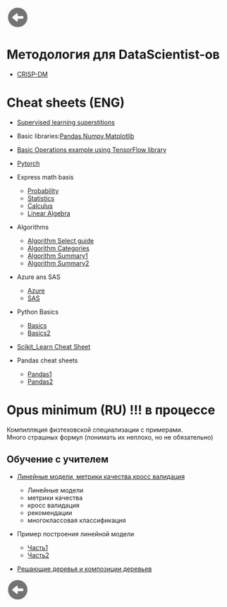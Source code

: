 <a href=../README.md><img src="../img/back.jpg" width="50" height="50" /></a>

# Методология для DataScientist-ов
* [CRISP-DM](Методология%20для%20DataScientist-в.md)    
# Cheat sheets (ENG)

* [Supervised learning superstitions](cheatsheets/Python-Scikit_Learn_Supervised_Learning.ipynb)
* Basic libraries:[Pandas](cheatsheets/Python-Pandas.ipynb),[Numpy](cheatsheets/Python-Numpy.ipynb),[Matplotlib](cheatsheets/Python-Matplotlib.ipynb)
* [Basic Operations example using TensorFlow library](cheatsheets/Python-Tensorflow.ipynb)
* [Pytorch](cheatsheets/Python-Pytorch.ipynb)
* Express math basis  
  * [Probability](cheatsheets/Math-Probability.pdf)
  * [Statistics](cheatsheets/Math-Statistics_mit_csvoss.pdf)
  * [Calculus](cheatsheets/Math-Calculus.pdf) 
  * [Linear Algebra](cheatsheets/Math-Linear_Algebra.pdf) 
 
 * Algorithms
   * [Algorithm Select guide](../img/Python-Scikit_Learn_Flowchart.png)
   * [Algorithm Categories](../img/ML-Algorithms_Categories.jpg)   
   * [Algorithm Summary1](../img/ML-Algorithms_Summary.jpg)    
   * [Algorithm Summary2](../img/ML-Algorithms_Summary.png)  

 * Azure ans SAS
   * [Azure](../img/ML-MS-Flow_Chart.png)  
   * [SAS](../img/ML-SAS-Flow_Chart.png)  

* Python Basics
  * [Basics](../img/Python-Basics.png)  
  * [Basics2](../img/Python-Basics2.png)   
  
 * [Scikit_Learn Cheat Sheet](../img/Python-Scikit_Learn.png) 
* Pandas cheat sheets
  * [Pandas1](../img/Python-Pandas.png)
  * [Pandas2](../img/Python-Pandas2.png)
 
 




# Opus minimum (RU) !!! в процессе
Компилляция физтеховской специализации с примерами.<br>
Много страшных формул (понимать их неплохо, но не обязательно)
## Обучение с учителем
* [Линейные модели, метрики качества,кросс валидация](Линейные%20модели%2C%20метрики%20качества%2Cкросс%20валидация.ipynb)
  * Линейные модели 
   * метрики качества  
   * кросс валидация  
   * рекомендации
   * многоклассовая классификация
   
* Пример построения линейной модели
  * [Часть1](samples/Bike%20sharing%20demand%20common%20mistakes.ipynb)
  * [Часть2](samples/Bike%20sharing%20demand%20linear%20model%20%20part2.ipynb)  
  
* [Решающие деревья и композиции деревьев](Решающие%20деревья%20и%20композиции%20деревьев.ipynb)


<a href=../README.md><img src="../img/back.jpg" width="50" height="50" /></a>
